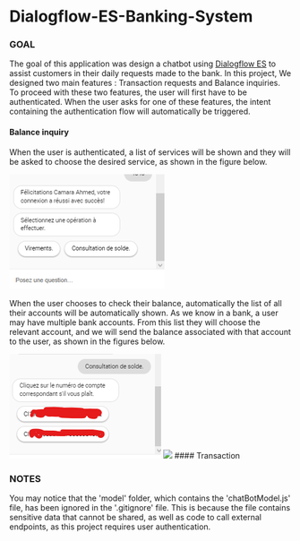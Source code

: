 # Dialogflow-ES-Banking-System

### GOAL

The goal of this application was design a chatbot using <a href="https://dialogflow.cloud.google.com/#/getStarted">Dialogflow ES</a> to assist customers in their daily requests made to the bank. In this project, We designed two main features : Transaction requests and Balance inquiries.
To proceed with these two features, the user will first have to be authenticated.
When the user asks for one of these features, the intent containing the authentication flow will automatically be triggered.

#### Balance inquiry
<p>When the user is authenticated, a list of services will be shown and they will be asked to choose the desired service, as shown in the figure below.</p>
<img src="./images/auth.png">
<p>When the user chooses to check their balance, automatically the list of all their accounts will be automatically shown. As we know in a bank, a user may have multiple bank accounts. From this list they will choose the relevant  account, and we will send the balance associated with that account to the user, as shown in the figures below.</p>
<img src="./images/compte.png">
<img src="./images/ksolde.png">
#### Transaction

### NOTES
You may notice that the 'model' folder, which contains the 'chatBotModel.js' file, has been ignored in the '.gitignore' file. This is because the file contains sensitive data that cannot be shared, as well as code to call external endpoints, as this project requires user authentication.